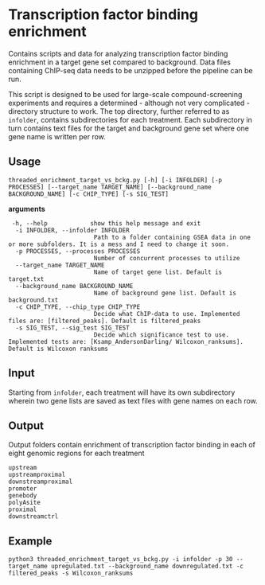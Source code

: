 # Transcription factor binding enrichment 

Contains scripts and data for analyzing transcription factor binding enrichment in a target gene set compared to background.
Data files containing ChIP-seq data needs to be unzipped before the pipeline can be run.

This script is designed to be used for large-scale compound-screening experiments and requires a determined - although not very complicated - directory structure to work. The top directory, further referred to as `infolder`, contains subdirectories for each treatment. Each subdirectory in turn contains text files for the target and background gene set where one gene name is written per row.

## Usage

`threaded_enrichment_target_vs_bckg.py [-h] [-i INFOLDER] [-p PROCESSES] [--target_name TARGET_NAME] [--background_name BACKGROUND_NAME] [-c CHIP_TYPE] [-s SIG_TEST]`

**arguments**
```
 -h, --help            show this help message and exit
  -i INFOLDER, --infolder INFOLDER
                        Path to a folder containing GSEA data in one or more subfolders. It is a mess and I need to change it soon.
  -p PROCESSES, --processes PROCESSES
                        Number of concurrent processes to utilize
  --target_name TARGET_NAME
                        Name of target gene list. Default is target.txt
  --background_name BACKGROUND_NAME
                        Name of background gene list. Default is background.txt
  -c CHIP_TYPE, --chip_type CHIP_TYPE
                        Decide what ChIP-data to use. Implemented files are: [filtered_peaks]. Default is filtered_peaks
  -s SIG_TEST, --sig_test SIG_TEST
                        Decide which significance test to use. Implemented tests are: [Ksamp_AndersonDarling/ Wilcoxon_ranksums]. Default is Wilcoxon ranksums
```

## Input
Starting from `infolder`, each treatment will have its own subdirectory wherein two gene lists are saved as text files with gene names on each row.

## Output
Output folders contain enrichment of transcription factor binding in each of eight genomic regions for each treatment

```
upstream
upstreamproximal
downstreamproximal
promoter
genebody
polyAsite
proximal
downstreamctrl
```

## Example
`python3 threaded_enrichment_target_vs_bckg.py -i infolder -p 30 --target_name upregulated.txt --background_name downregulated.txt -c filtered_peaks -s Wilcoxon_ranksums`

